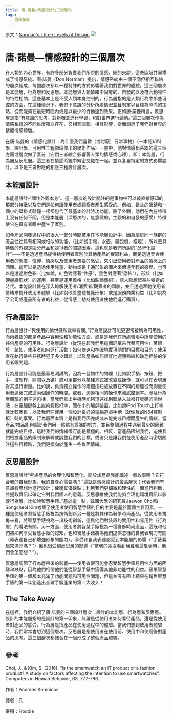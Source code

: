 ```yaml
---
title: 唐·諾曼—情感設計的三個層次
tags:
  - 設計美學
---
```

原文：[Norman's Three Levels of Design](https://www.interaction-design.org/literature/article/norman-s-three-levels-of-design)
![](https://pic2.zhimg.com/80/v2-775977de1d9ccd4ff61344ccc523b5b1_1440w.jpg)
# 唐·諾曼—情感設計的三個層次

在人類的內心世界，有許多部分負責我們所說的情感，總的來說，這些區域共同構成了情感系統。唐·諾曼（Don Norman）提出，情感系統由三個不同但相互聯絡的層次組成，每個層次都以一種特殊的方式影響著我們對世界的體驗。這三個層次是本能層，行為層和反思層。本能層與人類情緒中固有的、自發的以及符合動物性的特性相關，這些基本上是不受人類本身控制的。行為層指的是人類行為中那些可控的方面，在這種情況下，我們下意識的分析所處情況並且制定以目標為導向的策略，從而能夠在最短時間內或是以最少的行動達到效果。正如唐·諾曼所言，反思層是指“有意識的思考，對新概念進行學習，和對世界進行歸納。”這三個層次作為情感系統的不同維度獨立存在，又相互關聯，相互影響，從而創造了我們對世界的整體情感體驗。

在唐·諾曼的《情感化設計：為什麼我們喜歡（或討厭）日常事物》（一本認知科學，設計學，可用性工程領域傑出的學術作品）一書中，他對情感化系統的這三個方面或層次做了區分（它們三者綜合影響著人類的情感或心理），即：本能層，行為層及反思層。這三者在情感系統中緊密交織在一起，並以各自特定的方式影響設計。以下是三者對應的相應三種設計層次。

## 本能層設計

本能層設計-“關注外觀本身”。這一層次的設計關注的是事物中可以被直接感知的那部分特徵以及它們是如何讓使用者或觀察者產生感受的。例如，祖父的懷錶和一個小的壁掛式時鐘一樣都包含了最基本的計時功功能，除了外觀，他們在內在特徵上沒有任何不同，但是本能層（深層次的，無意識的，主觀的和自發的感受）特徵使它在擁有者眼中產生了區別。

如今產品開發過程中的很大一部分時間被用在本能層設計中，因為屬於同一族群的產品往往具有相同或相似的功能，（比如說手電，水壺，麵包機，檯燈），所以更具特徵的外觀是區分產品和競爭者的關鍵因素。這也就是我們所說的”品牌化設計”——不是透過產品提供給使用者區別於其他產品的實際利益，而是透過契合使用者的態度、信仰、情感以及使用者想要的感受，來引出使用者對產品的情感上的回應。這可以是透過使用兒童、動物或是卡通形象的圖片來傳達年輕的感覺，也可以是透過對色彩（比如說，紅色對應著“性感“，黑色對應著”恐怖”），形狀（比如硬邊緣形狀）的運用，甚至是運用風格（比如裝飾藝術），讓人聯想起某些特定的時代。本能設計旨在深入瞭解使用者/消費者/觀察者的頭腦，並且透過牽動使用者情緒來提升使用者體驗（比如說改善整體視覺形象）或是服務商業利益（比如說為了公司或產品所有者的利益，從情感上劫持使用者使他們進行購買）。

## 行為層設計

行為層設計-“與使用的愉悅感和效率有關。”行為層設計可能更更常被稱為可用性，而兩者指的都是產品中實用性和功能性方面，或是是我們在所處環境中所能使用的任何產品的可用性。行為層設計（從現在起我們用這個詞彙來代替可用性）著眼於，諸如，使用者如何進行活動；如何快速和準確地實現他們的目標和目的；使用者在執行某些任務時犯了多少錯誤；以及產品如何很好地適應熟練和缺乏經驗的使用者等問題。

行為層設計可能是最容易測試的，因為一旦物件的物理（比如說手柄、按鈕、把手、控制桿、開關以及鍵）或可用部分以某種方式被改變或操作，就可以在表現層對其進行衡量。比如說，負責獨立操作的兩個按鈕被放置在不同的距離從而測量使用者連續完成這兩個操作的時間。或者，透過相同的操作來測試錯誤率。涉及行為層體驗的例子還包括，當我們拿出手機時能夠迅速找到聯絡人並撥打號碼的愉悅感；在電腦鍵盤上能夠輕鬆打字，而在小的觸屏裝置，比如說iPod Touch上打字就比較困難；以及我們在使用一個設計良好的電腦遊戲手柄（就像我的N64控制板）時的享受。行為層面本質上是指我們因完成或未能完成目標而產生的情緒。當產品/物品能夠幫助我們用一點點有意識的努力，並且整個過程中遇到最少的困難就能完成目標，這時我們的情緒很可能是積極的。相反，當產品限制我們，迫使我們根據產品的限制來解釋或調整我們的目標，或者只是讓我們在使用產品時密切關注這些目標時，我們更傾向於產生一些負面情緒。


## 反思層設計

反思層設計“考慮產品的合理化和智慧化。關於該產品我能講述一個故事嗎？它符合我的自我形象，我的自尊心需要嗎？”這就是情感設計的最高層次；代表我們有意識有思想地進行設計；權衡其優缺點；利用我們更細微和理性的一面進行判斷，並提取資訊以確定它對我們個人的意義。反思思維使我們能夠合理化環境資訊以影響行為層。比如說智慧手錶。”基於這一點，韓國大學的研究員Jaewon Choi和Songcheol Kim考察了使用者使用智慧手錶的目的主要是基於兩個主要因素，一種是使用者將智慧手錶視為技術創新另一種是將其作為奢侈時尚產品。從使用者視角來看，將智慧手錶視為一項技術創新，這與他們對裝置的實用性和易用性（行為層）的看法有關。另一方面，使用者將智慧手錶視為一種奢侈時尚產品，這既和他們將如何享受智慧手錶的認知，也和智慧手錶將為他們提供怎樣的自我表現力有關（即表達自己和增強形象的能力）。享受和自我表達都受到本能層的影響（“手錶看起來漂亮嗎？”）但也很受到反思層的影響（“當我的朋友看到我戴著這隻表時，他們會怎麼想？”）。

反思層調節了行為層帶來的影響——使用者很可能會忍受智慧手錶易用性方面的困難和缺點，因為他們相信他們能從智慧手錶中獲得其他非功能性的利益。蘋果智慧手錶的第一個版本充滿了功能問題和可用性問題，但這並沒有阻止蘋果在銷售智慧手錶的第一年創造出全球手錶產業的第二大收入！

## The Take Away

在這裡，我們介紹了唐·諾曼的三個設計層次：設計的本能層、行為層和反思層。設計的本能層指的是設計的第一印象，無論是從使用者如何看待產品，還是從使用者對產品的感受。行為層是指產品在使用過程中的體驗。當我們想到使用者體驗時，我們常常會想到這個層次。反思層是指使用者在使用前、使用中和使用後對產品的思考。這三個層次都結合在一起形成了整個產品體驗。

## 參考

Choi, J., & Kim, S. (2016). “Is the smartwatch an IT product or a fashion product? A study on factors affecting the intention to use smartwatches”. Computers in Human Behavior, 63, 777-786.

作者：Andreas Komninos

譯者：孔

審稿：Hoodie